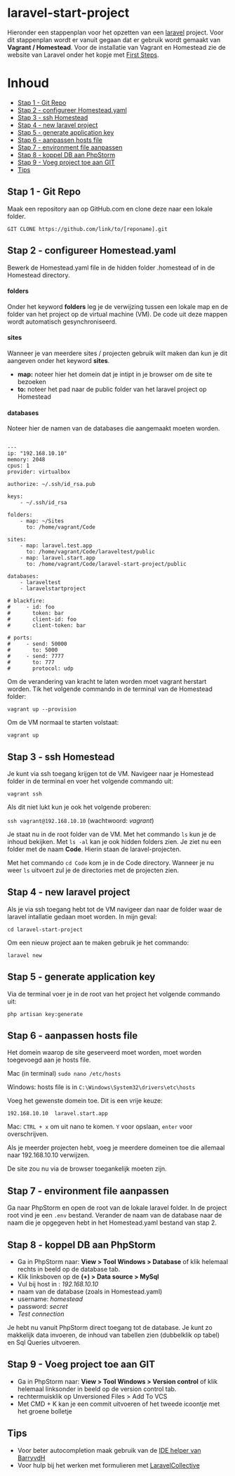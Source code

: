# laravel-start-project

Hieronder een stappenplan voor het opzetten van een [laravel](https://laravel.com/docs/5.5) project.
Voor dit stappenplan wordt er vanuit gegaan dat er gebruik wordt gemaakt van 
**Vagrant / Homestead**. Voor de installatie van Vagrant en Homestead zie de website van Laravel 
onder het kopje met [First Steps](https://laravel.com/docs/5.5/homestead#first-steps).

# Inhoud
  * [Stap 1 - Git Repo](#chapter-1)
  * [Stap 2 - configureer Homestead.yaml](#chapter-2)
  * [Stap 3 - ssh Homestead](#chapter-3)
  * [Stap 4 - new laravel project](#chapter-4)
  * [Stap 5 - generate application key](#chapter-5)
  * [Stap 6 - aanpassen hosts file](#chapter-6)
  * [Stap 7 - environment file aanpassen](#chapter-7)
  * [Stap 8 - koppel DB aan PhpStorm](#chapter-8)
  * [Stap 9 - Voeg project toe aan GIT](#chapter-9)
  * [Tips](#chapter-10)

<a id="chapter-1"></a>
## Stap 1 - Git Repo 
Maak een repository aan op GitHub.com
en clone deze naar een lokale folder. 

`GIT CLONE https://github.com/link/to/[reponame].git`

<a id="chapter-2"></a>
## Stap 2 - configureer Homestead.yaml

Bewerk de Homestead.yaml file in de hidden folder .homestead of in de Homestead directory.

#### folders
Onder het keyword **folders** leg je de verwijzing tussen een lokale map en de folder 
van het project op de virtual machine (VM). De code uit deze mappen wordt automatisch gesynchroniseerd.

#### sites
Wanneer je van meerdere sites / projecten gebruik wilt maken dan kun je dit aangeven onder het 
keyword **sites**. 
* **map:** noteer hier het domein dat je intipt in je browser om de site te bezoeken
* **to:** noteer het pad naar de public folder van het laravel project op Homestead

#### databases
Noteer hier de namen van de databases die aangemaakt moeten worden.
 
```

---
ip: "192.168.10.10"
memory: 2048
cpus: 1
provider: virtualbox

authorize: ~/.ssh/id_rsa.pub

keys:
    - ~/.ssh/id_rsa

folders:
    - map: ~/Sites
      to: /home/vagrant/Code

sites:
    - map: laravel.test.app
      to: /home/vagrant/Code/laraveltest/public
    - map: laravel.start.app
      to: /home/vagrant/Code/laravel-start-project/public

databases:
    - laraveltest
    - laravelstartproject

# blackfire:
#     - id: foo
#       token: bar
#       client-id: foo
#       client-token: bar

# ports:
#     - send: 50000
#       to: 5000
#     - send: 7777
#       to: 777
#       protocol: udp
```

Om de verandering van kracht te laten worden moet vagrant herstart worden. Tik het volgende commando in de terminal van de Homestead folder:

`vagrant up --provision` 

Om de VM normaal te starten volstaat:

`vagrant up`

<a id="chapter-3"></a>
## Stap 3 - ssh Homestead

Je kunt via ssh toegang krijgen tot de VM. Navigeer naar je Homestead folder in de terminal en voer het volgende commando uit:

`vagrant ssh`

Als dit niet lukt kun je ook het volgende proberen: 

`ssh vagrant@192.168.10.10` (wachtwoord: _vagrant_)

Je staat nu in de root folder van de VM. Met het commando `ls` kun je de inhoud bekijken. Met `ls -al` kan je ook hidden folders zien. 
Je ziet nu een folder met de naam **Code**. Hierin staan de laravel-projecten. 

Met het commando `cd Code` kom je in de Code directory. Wanneer je nu weer `ls` uitvoert zul je de directories met de projecten zien. 

<a id="chapter-4"></a>
## Stap 4 - new laravel project

Als je via ssh toegang hebt tot de VM
navigeer dan naar de folder waar de laravel intallatie gedaan moet worden. In mijn geval: 

`cd laravel-start-project`

Om een nieuw project aan te maken gebruik je het commando: 

`laravel new`

<a id="chapter-5"></a>
## Stap 5 - generate application key

Via de terminal voer je in de root van het project het volgende commando uit: 

`php artisan key:generate`

<a id="chapter-6"></a>
## Stap 6 - aanpassen hosts file

Het domein waarop de site geserveerd moet worden, moet worden toegevoegd aan je hosts file. 

Mac (in terminal)
`sudo nano /etc/hosts`

Windows: hosts file is in `C:\Windows\System32\drivers\etc\hosts`

Voeg het gewenste domein toe. Dit is een vrije keuze: 

`192.168.10.10  laravel.start.app`

Mac: `CTRL + x` om uit nano te komen. `Y` voor opslaan, `enter` voor overschrijven.

Als je meerder projecten hebt, voeg je meerdere domeinen toe die allemaal naar 192.168.10.10 verwijzen.

De site zou nu via de browser toegankelijk moeten zijn. 

<a id="chapter-7"></a>
## Stap 7 - environment file aanpassen

Ga naar PhpStorm en open de root van de lokale laravel folder. In de project root vind je een `.env` bestand.
Verander de naam van de database naar de naam die je opgegeven hebt in het Homestead.yaml bestand van stap 2.

<a id="chapter-8"></a>
## Stap 8 - koppel DB aan PhpStorm

* Ga in PhpStorm naar: **View > Tool Windows > Database** of klik helemaal rechts in beeld op de database tab.
* Klik linksboven op de **(+) > Data source > MySql**
* Vul bij host in : _192.168.10.10_
* naam van de database (zoals in Homestead.yaml)
* username: _homestead_
* password: _secret_
* _Test connection_

Je hebt nu vanuit PhpStorm direct toegang tot de database. Je kunt zo makkelijk data invoeren, de inhoud van tabellen zien (dubbelklik op tabel) en Sql Queries uitvoeren. 

<a id="chapter-9"></a>
## Stap 9 - Voeg project toe aan GIT

* Ga in PhpStorm naar: **View > Tool Windows > Version control** of klik helemaal linksonder in beeld op de version control tab.
* rechtermuisklik op Unversioned Files > Add To VCS
* Met CMD + K kan je een commit uitvoeren of het tweede icoontje met het groene bolletje

<a id="chapter-10"></a>
## Tips
* Voor beter autocompletion maak gebruik van de [IDE helper van BarryvdH](https://github.com/barryvdh/laravel-ide-helper#phpstorm-meta-for-container-instances)
* Voor hulp bij het werken met formulieren met [LaravelCollective](https://laravelcollective.com/docs/5.4/html)

